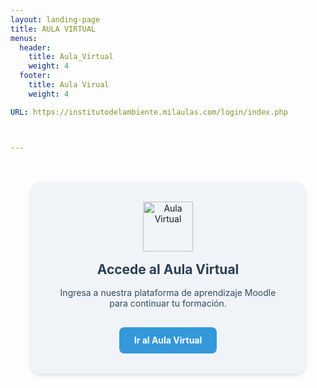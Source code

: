 ```yaml
---
layout: landing-page
title: AULA VIRTUAL
menus:
  header:
    title: Aula_Virtual
    weight: 4
  footer:
    title: Aula Virual
    weight: 4

URL: https://institutodelambiente.milaulas.com/login/index.php



---
```


<section id="aula-virtual" class="aula-virtual-card" style="text-align:center; padding: 2rem;">
  <div style="display: inline-block; background: #f0f4f8; padding: 2rem; border-radius: 1rem; box-shadow: 0 4px 6px rgba(0,0,0,0.1); max-width: 400px;">
    <img src="https://cdn-icons-png.flaticon.com/512/1048/1048934.png" alt="Aula Virtual" style="width: 80px; margin-bottom: 1rem;">
    <h2 style="margin: 0 0 1rem 0; color: #2c3e50;">Accede al Aula Virtual</h2>
    <p style="color: #34495e;">Ingresa a nuestra plataforma de aprendizaje Moodle para continuar tu formación.</p>
    <a href="https://institutodelambiente.milaulas.com/login/index.php" target="_blank" style="display: inline-block; margin-top: 1rem; padding: 0.8rem 1.5rem; background-color: #3498db; color: white; border-radius: 0.5rem; text-decoration: none; font-weight: bold;">
      Ir al Aula Virtual
    </a>
  </div>
</section>

